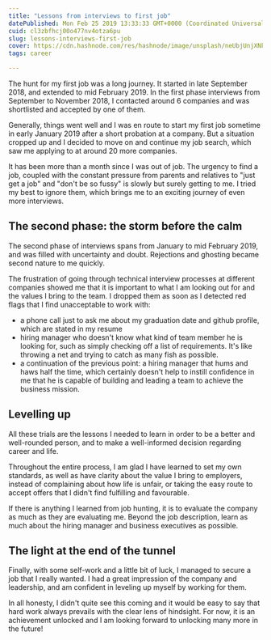 ```yaml
---
title: "Lessons from interviews to first job"
datePublished: Mon Feb 25 2019 13:33:33 GMT+0000 (Coordinated Universal Time)
cuid: cl3zbfhcj00o477nv4otza6pu
slug: lessons-interviews-first-job
cover: https://cdn.hashnode.com/res/hashnode/image/unsplash/neUbjUnjXNk/upload/v1654349588873/xGhT8BCRT.jpeg
tags: career

---
```


The hunt for my first job was a long journey. It started in late September 2018, and extended to mid February 2019. In the first phase interviews from September to November 2018, I contacted around 6 companies and was shortlisted and accepted by one of them.

Generally, things went well and I was en route to start my first job sometime in early January 2019 after a short probation at a company. But a situation cropped up and I decided to move on and continue my job search, which saw me applying to at around 20 more companies.

It has been more than a month since I was out of job. The urgency to find a job, coupled with the constant pressure from parents and relatives to "just get a job" and "don't be so fussy" is slowly but surely getting to me. I tried my best to ignore them, which brings me to an exciting journey of even more interviews.

## The second phase: the storm before the calm

The second phase of interviews spans from January to mid February 2019, and was filled with uncertainty and doubt. Rejections and ghosting became second nature to me quickly.

The frustration of going through technical interview processes at different companies showed me that it is important to what I am looking out for and the values I bring to the team. I dropped them as soon as I detected red flags that I find unacceptable to work with:

-   a phone call just to ask me about my graduation date and github profile, which are stated in my resume
-   hiring manager who doesn't know what kind of team member he is looking for, such as simply checking off a list of requirements. It's like throwing a net and trying to catch as many fish as possible.
-   a continuation of the previous point: a hiring manager that hums and haws half the time, which certainly doesn't help to instill confidence in me that he is capable of building and leading a team to achieve the business mission.

## Levelling up

All these trials are the lessons I needed to learn in order to be a better and well-rounded person, and to make a well-informed decision regarding career and life.

Throughout the entire process, I am glad I have learned to set my own standards, as well as have clarity about the value I bring to employers, instead of complaining about how life is unfair, or taking the easy route to accept offers that I didn't find fulfilling and favourable.

If there is anything I learned from job hunting, it is to evaluate the company as much as they are evaluating me. Beyond the job description, learn as much about the hiring manager and business executives as possible.

## The light at the end of the tunnel

Finally, with some self-work and a little bit of luck, I managed to secure a job that I really wanted. I had a great impression of the company and leadership, and am confident in leveling up myself by working for them.

In all honesty, I didn't quite see this coming and it would be easy to say that hard work always prevails with the clear lens of hindsight.
For now, it is an achievement unlocked and I am looking forward to unlocking many more in the future!